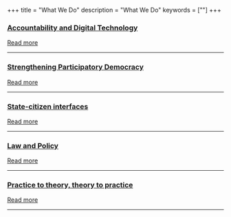 +++
title = "What We Do"
description = "What We Do"
keywords = [""]
+++

<section class="bar background-image-fixed-2 no-mb color-white text-center" style="background-image: url('../../img/pictures/accountability and digital tech.jpg');">
    <div class="dark-mask"></div>
    <a href="../accountability-dnd-digital-technology/">
        <div class="container">
            <div class="row">
                <div class="col-md-12">
                    <div class="icon icon-lg">
                        <i class="far fa-file"></i>
                    </div>
                    <h3 class="text-uppercase">Accountability and Digital Technology</h3>
                    <p class="text-center">
                        <a href="../accountability-dnd-digital-technology/" class="btn btn-template-transparent-black btn-lg">
                            Read more
                        </a>
                    </p>
                </div>
            </div>
        </div>
    </a>
</section>

***

<section class="bar background-image-fixed-2 no-mb color-white text-center" style="background-image: url('../../img/pictures/Participatory democracy 1.jpg');">
    <div class="dark-mask"></div>
    <a href="../strengthening-participatory-democracy/">
        <div class="container">
            <div class="row">
                <div class="col-md-12">
                    <div class="icon icon-lg">
                        <i class="far fa-file"></i>
                    </div>
                    <h3 class="text-uppercase">Strengthening Participatory Democracy</h3>
                    <p class="text-center">
                        <a href="../strengthening-participatory-democracy/" class="btn btn-template-transparent-black btn-lg">
                            Read more
                        </a>
                    </p>
                </div>
            </div>
        </div>
    </a>
</section>

***

<section class="bar background-image-fixed-2 no-mb color-white text-center" style="background-image: url('../../img/pictures/State citizen interfaces.jpg');">
    <div class="dark-mask"></div>
    <a href="../state-citizen-interfaces/">
        <div class="container">
            <div class="row">
                <div class="col-md-12">
                    <div class="icon icon-lg">
                        <i class="far fa-file"></i>
                    </div>
                    <h3 class="text-uppercase">State-citizen interfaces</h3>
                    <p class="text-center">
                        <a href="../state-citizen-interfaces/" class="btn btn-template-transparent-black btn-lg">
                            Read more
                        </a>
                    </p>
                </div>
            </div>
        </div>
    </a>
</section>

***

<section class="bar background-image-fixed-2 no-mb color-white text-center" style="background-image: url('../../img/pictures/Law and policy.jpg');">
    <div class="dark-mask"></div>
    <a href="../law-and-policy/">
        <div class="container">
            <div class="row">
                <div class="col-md-12">
                    <div class="icon icon-lg">
                        <i class="far fa-file"></i>
                    </div>
                    <h3 class="text-uppercase">Law and Policy</h3>
                    <p class="text-center">
                        <a href="../law-and-policy/" class="btn btn-template-transparent-black btn-lg">
                            Read more
                        </a>
                    </p>
                </div>
            </div>
        </div>
    </a>
</section>

***

<section class="bar background-image-fixed-2 no-mb color-white text-center" style="background-image: url('../../img/pictures/Practice-theory.jpg');">
    <div class="dark-mask"></div>
    <a href="../practice-to-theory/">
        <div class="container">
            <div class="row">
                <div class="col-md-12">
                    <div class="icon icon-lg">
                        <i class="far fa-file"></i>
                    </div>
                    <h3 class="text-uppercase">Practice to theory, theory to practice</h3>
                    <p class="text-center">
                        <a href="../practice-to-theory/" class="btn btn-template-transparent-black btn-lg">
                            Read more
                        </a>
                    </p>
                </div>
            </div>
        </div>
    </a>
</section>

***
